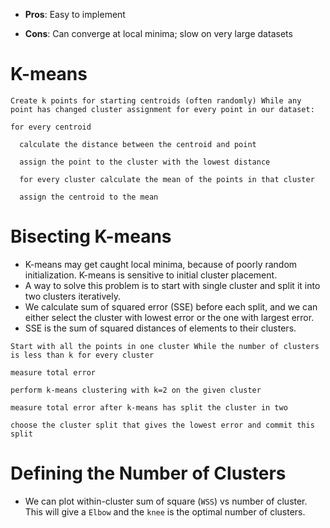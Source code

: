 - **Pros**: Easy to implement

- **Cons**: Can converge at local minima; slow on very large datasets

# K-means

```
Create k points for starting centroids (often randomly) While any point has changed cluster assignment for every point in our dataset:

for every centroid

  calculate the distance between the centroid and point

  assign the point to the cluster with the lowest distance

  for every cluster calculate the mean of the points in that cluster

  assign the centroid to the mean
```

# Bisecting K-means

- K-means may get caught local minima, because of poorly random initialization. K-means is sensitive to initial cluster placement.
- A way to solve this problem is to start with single cluster and split it into two clusters iteratively.
- We calculate sum of squared error (SSE) before each split, and we can either select the cluster with lowest error or the one with largest error.
- SSE is the sum of squared distances of elements to their clusters.

```
Start with all the points in one cluster While the number of clusters is less than k for every cluster

measure total error

perform k-means clustering with k=2 on the given cluster

measure total error after k-means has split the cluster in two

choose the cluster split that gives the lowest error and commit this split
```


# Defining the Number of Clusters
- We can plot within-cluster sum of square (`WSS`) vs number of cluster. This will give a `Elbow` and the `knee` is the optimal number of clusters.

